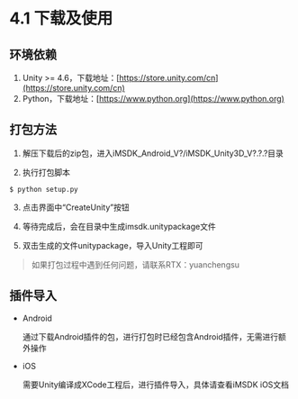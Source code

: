 # 4.1 下载及使用

## 环境依赖

1. Unity >= 4.6，下载地址：[https://store.unity.com/cn](https://store.unity.com/cn)
2. Python，下载地址：[https://www.python.org](https://www.python.org)

## 打包方法

1. 解压下载后的zip包，进入iMSDK_Android_V?/iMSDK_Unity3D_V?.?.?目录

  

2. 执行打包脚本

  ```shell
  $ python setup.py
  ```

3. 点击界面中“CreateUnity”按钮

4. 等待完成后，会在目录中生成imsdk.unitypackage文件

5. 双击生成的文件unitypackage，导入Unity工程即可

> 如果打包过程中遇到任何问题，请联系RTX：yuanchengsu

## 插件导入

* Android

  通过下载Android插件的包，进行打包时已经包含Android插件，无需进行额外操作

* iOS

  需要Unity编译成XCode工程后，进行插件导入，具体请查看iMSDK iOS文档

